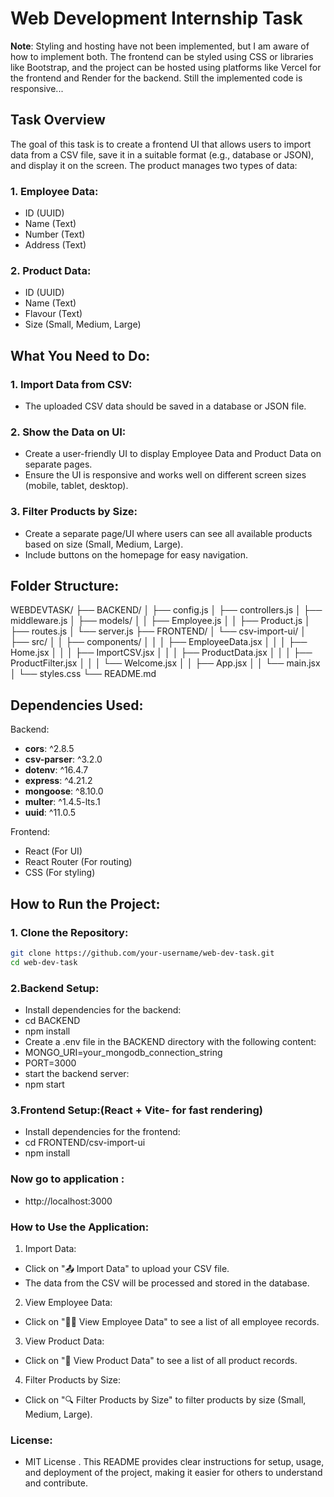 # Web Development Internship Task

**Note**: Styling and hosting have not been implemented, but I am aware of how to implement both. The frontend can be styled using CSS or libraries like Bootstrap, and the project can be hosted using platforms like Vercel for the frontend and Render for the backend.
Still the implemented code is responsive...
## Task Overview

The goal of this task is to create a frontend UI that allows users to import data from a CSV file, save it in a suitable format (e.g., database or JSON), and display it on the screen. The product manages two types of data:

### 1. Employee Data:
- ID (UUID)
- Name (Text)
- Number (Text)
- Address (Text)

### 2. Product Data:
- ID (UUID)
- Name (Text)
- Flavour (Text)
- Size (Small, Medium, Large)

## What You Need to Do:

### 1. Import Data from CSV:
- The uploaded CSV data should be saved in a database or JSON file.

### 2. Show the Data on UI:
- Create a user-friendly UI to display Employee Data and Product Data on separate pages.
- Ensure the UI is responsive and works well on different screen sizes (mobile, tablet, desktop).

### 3. Filter Products by Size:
- Create a separate page/UI where users can see all available products based on size (Small, Medium, Large).
- Include buttons on the homepage for easy navigation.

## Folder Structure:

WEBDEVTASK/ ├── BACKEND/ │ ├── config.js │ ├── controllers.js │ ├── middleware.js │ ├── models/ │ │ ├── Employee.js │ │ ├── Product.js │ ├── routes.js │ └── server.js ├── FRONTEND/ │ └── csv-import-ui/ │ ├── src/ │ │ ├── components/ │ │ │ ├── EmployeeData.jsx │ │ │ ├── Home.jsx │ │ │ ├── ImportCSV.jsx │ │ │ ├── ProductData.jsx │ │ │ ├── ProductFilter.jsx │ │ │ └── Welcome.jsx │ │ ├── App.jsx │ │ └── main.jsx │ └── styles.css └── README.md


## Dependencies Used:

Backend:
- **cors**: ^2.8.5
- **csv-parser**: ^3.2.0
- **dotenv**: ^16.4.7
- **express**: ^4.21.2
- **mongoose**: ^8.10.0
- **multer**: ^1.4.5-lts.1
- **uuid**: ^11.0.5

Frontend:
- React (For UI)
- React Router (For routing)
- CSS (For styling)

## How to Run the Project:

### 1. Clone the Repository:
```bash
git clone https://github.com/your-username/web-dev-task.git
cd web-dev-task
```
### 2.Backend Setup:
- Install dependencies for the backend:
- cd BACKEND
- npm install
- Create a .env file in the BACKEND directory with the following content:
- MONGO_URI=your_mongodb_connection_string
- PORT=3000
- start the backend server:
- npm start

### 3.Frontend Setup:(React + Vite- for fast rendering)
- Install dependencies for the frontend:
- cd FRONTEND/csv-import-ui
- npm install
### Now go to application :
- http://localhost:3000

### How to Use the Application:

1. Import Data:
  - Click on "📤 Import Data" to upload your CSV file.
  - The data from the CSV will be processed and stored in the database.
2. View Employee Data:
  - Click on "👨‍💼 View Employee Data" to see a list of all employee records.
3. View Product Data:
  - Click on "🛒 View Product Data" to see a list of all product records.
4. Filter Products by Size:
  - Click on "🔍 Filter Products by Size" to filter products by size (Small, Medium, Large).


### License:
- MIT License
  . This README provides clear instructions for setup, usage, and deployment of the project, making 
    it easier for others to understand and contribute.




